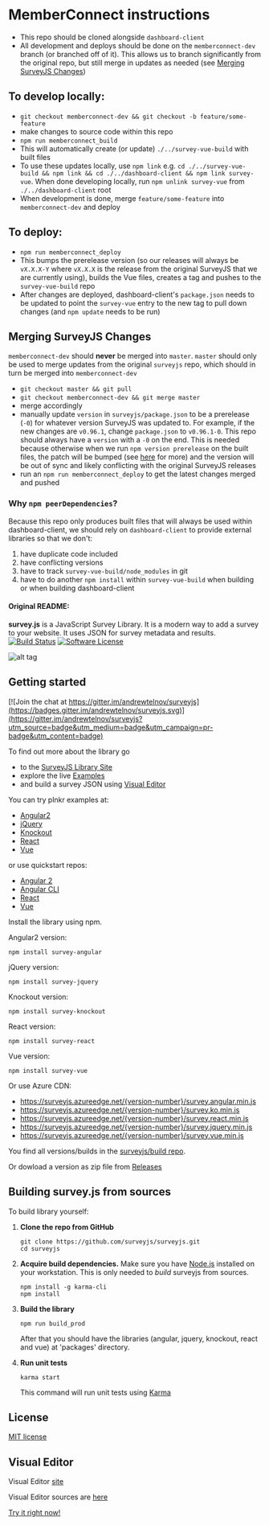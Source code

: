 # MemberConnect instructions
* This repo should be cloned alongside `dashboard-client`
* All development and deploys should be done on the `memberconnect-dev` branch (or branched off of it). This allows us to branch significantly from the original repo, but still merge in updates as needed (see [Merging SurveyJS Changes](#merging-surveyjs-changes))

## To develop locally:
* `git checkout memberconnect-dev && git checkout -b feature/some-feature`
* make changes to source code within this repo
* `npm run memberconnect_build`
* This will automatically create (or update) `./../survey-vue-build` with built files
* To use these updates locally, use `npm link` e.g. `cd ./../survey-vue-build && npm link && cd ./../dashboard-client && npm link survey-vue`. When done developing locally, run `npm unlink survey-vue` from `./../dashboard-client` root
* When development is done, merge `feature/some-feature` into `memberconnect-dev` and deploy

## To deploy:
* `npm run memberconnect_deploy`
* This bumps the prerelease version (so our releases will always be `vX.X.X-Y` where `vX.X.X` is the release from the original SurveyJS that we are currently using), builds the Vue files, creates a tag and pushes to the `survey-vue-build` repo
* After changes are deployed, dashboard-client's `package.json` needs to be updated to point the `survey-vue` entry to the new tag to pull down changes (and `npm update` needs to be run)

## Merging SurveyJS Changes
`memberconnect-dev` should **never** be merged into `master`. `master` should only be used to merge updates from the original `surveyjs` repo, which should in turn be merged into `memberconnect-dev`
* `git checkout master && git pull`
* `git checkout memberconnect-dev && git merge master`
* merge accordingly
* manually update `version` in `surveyjs/package.json` to be a prerelease (`-0`) for whatever version SurveyJS was updated to. For example, if the new changes are `v0.96.1`, change `package.json` to `v0.96.1-0`. This repo should always have a `version` with a `-0` on the end. This is needed because otherwise when we run `npm version prerelease` on the built files, the patch will be bumped (see [here](https://docs.npmjs.com/misc/semver#functions) for more) and the version will be out of sync and likely conflicting with the original SurveyJS releases
* run an `npm run memberconnect_deploy` to get the latest changes merged and pushed

### Why `npm peerDependencies`?
Because this repo only produces built files that will always be used within dashboard-client, we should rely on `dashboard-client` to provide external libraries so that we don't:
1. have duplicate code included
1. have conflicting versions
1. have to track `survey-vue-build/node_modules` in git
1. have to do another `npm install` within `survey-vue-build` when building or when building dashboard-client


#### Original README:

**survey.js** is a JavaScript Survey Library. It is a modern way to add a survey to your website. It uses JSON for survey metadata and results.
[![Build Status](https://travis-ci.org/surveyjs/surveyjs.svg?branch=master)](https://travis-ci.org/surveyjs/surveyjs) [![Software License](https://img.shields.io/badge/license-MIT-brightgreen.svg?style=flat)](LICENSE)

![alt tag](https://cloud.githubusercontent.com/assets/22315929/22462339/ed33f60a-e7bd-11e6-942b-72882e6bf1db.gif)

## Getting started
[![Join the chat at https://gitter.im/andrewtelnov/surveyjs](https://badges.gitter.im/andrewtelnov/surveyjs.svg)](https://gitter.im/andrewtelnov/surveyjs?utm_source=badge&utm_medium=badge&utm_campaign=pr-badge&utm_content=badge)

To find out more about the library go
* to the [SurveyJS Library Site](https://surveyjs.io/Library)
* explore the live [Examples](https://www.surveyjs.io/Examples/Library)
* and build a survey JSON using [Visual Editor](https://www.surveyjs.io/Editor/Editor/)

You can try plnkr examples at:
* [Angular2](http://plnkr.co/edit/OJkKlUn1oxzWYtnruXir?p=preview) 
* [jQuery](http://plnkr.co/edit/DH4vJWSBtza7bSCDm2r9?p=preview)
* [Knockout](http://plnkr.co/edit/JKy5wwiAhaBTMze3fOO0?p=preview)
* [React](http://plnkr.co/edit/qXdeQa6x2FHRg0YrOlPL?p=preview)
* [Vue](http://plnkr.co/edit/aTYVAiDvMWOf3zDReayE?p=preview)

or use quickstart repos:
* [Angular 2](https://github.com/surveyjs/surveyjs_angular_quickstart)
* [Angular CLI](https://github.com/surveyjs/surveyjs_angular_cli)
* [React](https://github.com/surveyjs/surveyjs_react_quickstart)
* [Vue](https://github.com/surveyjs/surveyjs_vue_quickstart)

Install the library using npm.

Angular2 version:
```
npm install survey-angular
```
jQuery version:
```
npm install survey-jquery
```
Knockout version:
```
npm install survey-knockout
```
React version:
```
npm install survey-react
```
Vue version:
```
npm install survey-vue
```

Or use Azure CDN:
* https://surveyjs.azureedge.net/{version-number}/survey.angular.min.js
* https://surveyjs.azureedge.net/{version-number}/survey.ko.min.js
* https://surveyjs.azureedge.net/{version-number}/survey.react.min.js
* https://surveyjs.azureedge.net/{version-number}/survey.jquery.min.js
* https://surveyjs.azureedge.net/{version-number}/survey.vue.min.js

You find all versions/builds in the [surveyjs/build repo](https://github.com/surveyjs/builds).

Or dowload a version as zip file from [Releases](https://github.com/surveyjs/surveyjs/releases)


## Building survey.js from sources

To build library yourself:

 1. **Clone the repo from GitHub**  
	```
	git clone https://github.com/surveyjs/surveyjs.git
	cd surveyjs
	```

 2. **Acquire build dependencies.** Make sure you have [Node.js](http://nodejs.org/) installed on your workstation. This is only needed to _build_ surveyjs from sources.  
	```
	npm install -g karma-cli
	npm install
	```

 3. **Build the library**
	```
	npm run build_prod
	```
	After that you should have the libraries (angular, jquery, knockout, react and vue) at 'packages' directory.

 4. **Run unit tests**
	```
	karma start
	```
	This command will run unit tests using [Karma](https://karma-runner.github.io/0.13/index.html)

## License

[MIT license](https://github.com/surveyjs/surveyjs/blob/master/LICENSE)


## Visual Editor
Visual Editor [site](https://www.surveyjs.io/Editor/)

Visual Editor sources are [here](https://github.com/surveyjs/editor)

[Try it right now!](https://www.surveyjs.io/Editor/Editor/)
